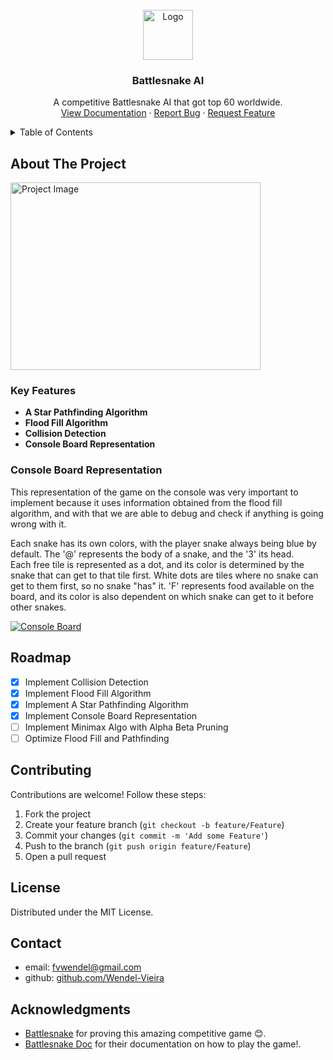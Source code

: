 <!-- logo -->
<br />
<div align="center">
  <a href="https://github.com/Wendel-Vieira/Pythonic-Snake-For-Battlesnake">
    <img src="https://res.cloudinary.com/micronetonline/image/upload/c_crop,h_1081,w_1389,x_0,y_0/v1623965831/tenants/d67d1859-c8c5-41c2-91ff-23438f7f2e89/4ecbc74ac2704ae591a88e522461ff79/Full-Logo.png" alt="Logo" width="80" height="80">
  </a>

  <h3 align="center">Battlesnake AI</h3>

  <p align="center">
    A competitive Battlesnake AI that got top 60 worldwide.
    <br />
    <a href="https://docs.battlesnake.com">View Documentation</a>
    ·
    <a href="https://github.com/Wendel-Vieira/Pythonic-Snake-For-Battlesnake/issues/new?labels=bug&template=bug-report---.md">Report Bug</a>
    ·
    <a href="https://github.com/Wendel-Vieira/Pythonic-Snake-For-Battlesnake/issues/new?labels=enhancement&template=feature-request---.md">Request Feature</a>
  </p>
</div>

<!-- TABLE OF CONTENTS -->
<details>
  <summary>Table of Contents</summary>
  <ol>
    <li>
      <a href="#about-the-project">About The Project</a>
      <ul>
        <li><a href="#key-features">Key Features</a></li>
        <li><a href="#console-board-representation">Console Board Representation</a></li>
      </ul>
    </li>
    <li><a href="#roadmap">Roadmap</a></li>
    <li><a href="#contributing">Contributing</a></li>
    <li><a href="#license">License</a></li>
    <li><a href="#contact">Contact</a></li>
    <li><a href="#acknowledgments">Acknowledgments</a></li>
  </ol>
</details>

<!-- about section -->
## About The Project

<a href="https://docs.battlesnake.com">
  <img src="https://github.com/user-attachments/assets/a0f64758-c22a-4727-a6d7-2b4f48e584ac" alt="Project Image" width="400" height="300">
</a>


### Key Features
- **A Star Pathfinding Algorithm**
- **Flood Fill Algorithm**
- **Collision Detection**
- **Console Board Representation**

### Console Board Representation

This representation of the game on the console was very important to implement because it uses information obtained from the flood fill algorithm, and with that we are able to debug and check if anything is going wrong with it.  
  
Each snake has its own colors, with the player snake always being blue by default. The '@' represents the body of a snake, and the '3' its head.  
Each free tile is represented as a dot, and its color is determined by the snake that can get to that tile first. White dots are tiles where no snake can get to them first, so no snake "has" it. 'F' represents food available on the board, and its color is also dependent on which snake can get to it before other snakes.

[![Console Board][console-board]](https://docs.battlesnake.com)

<!-- ROADMAP -->  
## Roadmap

- [x] Implement Collision Detection
- [x] Implement Flood Fill Algorithm
- [x] Implement A Star Pathfinding Algorithm
- [x] Implement Console Board Representation
- [ ] Implement Minimax Algo with Alpha Beta Pruning
- [ ] Optimize Flood Fill and Pathfinding

<!-- CONTRIBUTING -->
## Contributing

Contributions are welcome! Follow these steps:

1. Fork the project
2. Create your feature branch (`git checkout -b feature/Feature`)
3. Commit your changes (`git commit -m 'Add some Feature'`)
4. Push to the branch (`git push origin feature/Feature`)
5. Open a pull request

<!-- LICENSE -->
## License

Distributed under the MIT License.

<!-- CONTACT -->
## Contact

- email: fvwendel@gmail.com
- github: [github.com/Wendel-Vieira](https://github.com/Wendel-Vieira)

<!-- ACKNOWLEDGMENTS -->
## Acknowledgments

- [Battlesnake](https://battlesnake.com) for proving this amazing competitive game 😊.
- [Battlesnake Doc](https://docs.battlesnake.com) for their documentation on how to play the game!.

<!-- links and images -->
<!-- https://www.markdownguide.org/basic-syntax/#reference-style-links -->
[project-image]: https://github.com/user-attachments/assets/a0f64758-c22a-4727-a6d7-2b4f48e584ac
[console-board]: https://github.com/user-attachments/assets/131bc56e-0ff1-40d0-a1fe-8dc4ef8ca703
